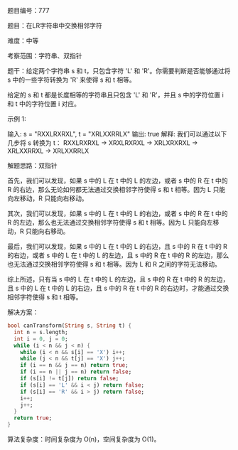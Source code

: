 题目编号：777

题目：在LR字符串中交换相邻字符

难度：中等

考察范围：字符串、双指针

题干：给定两个字符串 s 和 t，只包含字符 'L' 和 'R'。你需要判断是否能够通过将 s 中的一些字符转换为 'R' 来使得 s 和 t 相等。

给定的 s 和 t 都是长度相等的字符串且只包含 'L' 和 'R'，并且 s 中的字符位置 i 和 t 中的字符位置 i 对应。

示例 1:

输入: s = "RXXLRXRXL", t = "XRLXXRRLX"
输出: true
解释:
我们可以通过以下几步将 s 转换为 t：
RXXLRXRXL ->
XRXLRXRXL ->
XRLXRXRXL ->
XRLXXRRXL ->
XRLXXRRLX

解题思路：双指针

首先，我们可以发现，如果 s 中的 L 在 t 中的 L 的左边，或者 s 中的 R 在 t 中的 R 的右边，那么无论如何都无法通过交换相邻字符使得 s 和 t 相等。因为 L 只能向左移动，R 只能向右移动。

其次，我们可以发现，如果 s 中的 L 在 t 中的 L 的右边，或者 s 中的 R 在 t 中的 R 的左边，那么也无法通过交换相邻字符使得 s 和 t 相等。因为 L 只能向左移动，R 只能向右移动。

最后，我们可以发现，如果 s 中的 L 在 t 中的 L 的右边，且 s 中的 R 在 t 中的 R 的右边，或者 s 中的 L 在 t 中的 L 的左边，且 s 中的 R 在 t 中的 R 的左边，那么也无法通过交换相邻字符使得 s 和 t 相等。因为 L 和 R 之间的字符无法移动。

综上所述，只有当 s 中的 L 在 t 中的 L 的左边，且 s 中的 R 在 t 中的 R 的左边，且 s 中的 L 在 t 中的 L 的右边，且 s 中的 R 在 t 中的 R 的右边时，才能通过交换相邻字符使得 s 和 t 相等。

解决方案：

```dart
bool canTransform(String s, String t) {
  int n = s.length;
  int i = 0, j = 0;
  while (i < n && j < n) {
    while (i < n && s[i] == 'X') i++;
    while (j < n && t[j] == 'X') j++;
    if (i == n && j == n) return true;
    if (i == n || j == n) return false;
    if (s[i] != t[j]) return false;
    if (s[i] == 'L' && i < j) return false;
    if (s[i] == 'R' && i > j) return false;
    i++;
    j++;
  }
  return true;
}
```

算法复杂度：时间复杂度为 O(n)，空间复杂度为 O(1)。